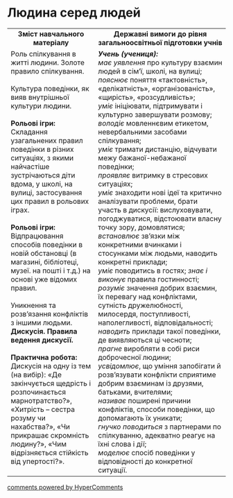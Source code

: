 <div id="hypercomments_widget" class="js-hypercomments-widget invisible"></div>

Людина серед людей
=============================================
<table>
  <tr>
    <td width="40%" align="center"><b>Зміст навчального матеріалу<b></td>
    <td width="60%" align="center"><b>Державні вимоги до рівня загальноосвітньої підготовки учнів</b></td>
  </tr>
  <tr>
    <td width="40%" style="vertical-align:top !important;">
    Роль спілкування в житті людини. Золоте правило спілкування.<br>
    <br>
    Культура поведінки, як вияв внутрішньої культури людини.<br>
    <br>
    <b>Рольові ігри:</b><br>
    Складання узагальнених правил поведінки в різних ситуаціях, з якими найчастіше зустрічаються діти вдома, у школі, на вулиці, застосування цих правил в рольових іграх.<br>
    <br>
    <b>Рольові ігри:</b><br>
    Відпрацювання  способів поведінки в новій обстановці (в магазині, бібліотеці, музеї. на пошті і т.д.) на основі уже відомих правил.<br>
    <br>
    Уникнення та розв’язання  конфліктів з іншими людьми.<br>
    <b>Дискусія. Правила ведення дискусії.</b><br>
    <br>
    <b>Практична робота:</b><br>
    Дискусія на одну із тем (на вибір): «Де закінчується щедрість і розпочинається марнотратство?», «Хитрість – сестра розуму чи нахабства?», «Чи прикрашає скромність людину?», «Чим відрізняється стійкість від упертості?».<br>
    </td>
    <td width="60%" style="vertical-align:top !important;">
    <i><b>Учень (учениця):</b></i><br>
<i>має уявлення</i> про культуру взаємин людей в сім’ї, школі, на вулиці;<br>
<i>пояснює</i>  поняття «тактовність», «делікатність», «організованість», «щирість», «розсудливість»;<br>
<i>уміє</i> ініціювати, підтримувати і культурно завершувати розмову;<br>
<i>володіє</i> мовленнєвим  етикетом, невербальними засобами спілкування; <br>
<i>уміє</i> тримати дистанцію, відчувати межу бажаної-небажаної поведінки;<br>
<i>проявляє</i> витримку в стресових  ситуаціях;<br>
<i>уміє</i> знаходити нові ідеї та критично аналізувати проблеми, брати участь  в дискусії: вислуховувати, погоджуватися,  відстоювати власну точку зору, домовлятися;<br>
<i>встановлює</i> зв’язки між конкретними вчинками і стосунками між людьми, наводить конкретні приклади;<br>
<i>уміє</i> поводитись в гостях; <i>знає і виконує</i> правила гостинності;<br>
<i>розуміє</i> значення добрих взаємин, їх перевагу над конфліктами, сутність дружелюбності, милосердя, поступливості, наполегливості, відповідальності;<br>
<i>наводить</i> приклади такої поведінки, де виявляються ці чесноти;<br>
<i>прагне</i> виробляти в собі риси доброчесної людини;<br>
<i>усвідомлює</i>, що уміння запобігати й розв’язувати конфлікти сприятиме добрим взаєминам із друзями, батьками, вчителями;<br>
<i>називає</i> поширені причини конфліктів, способи поведінки, що допомагають їх уникати;<br>
<i>гнучко поводиться</i> з партнерами по спілкуванню, адекватно  реагує  на їхні слова і дії;<br>
<i>моделює</i>  спосіб  поведінки у відповідності до конкретної ситуації.<br>
    </td>
  </tr>
</table>

<div class="js-hypercomments-container">
<a href="http://hypercomments.com" class="hc-link" title="comments widget">comments powered by HyperComments</a>
</div>